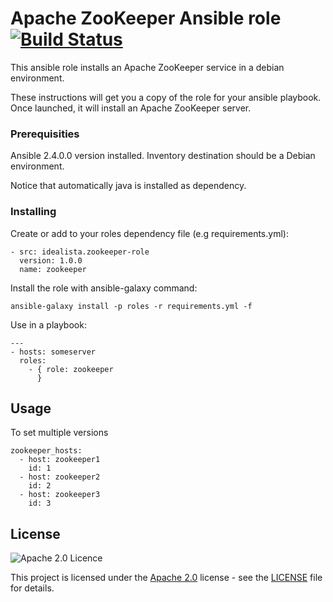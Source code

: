 
# Apache ZooKeeper Ansible role [![Build Status](https://travis-ci.org/idealista/zookeeper-role.png)](https://travis-ci.org/idealista/zookeeper-role)

This ansible role installs an Apache ZooKeeper service in a debian environment.

These instructions will get you a copy of the role for your ansible playbook. Once launched, it will install an Apache ZooKeeper server.

### Prerequisities

Ansible 2.4.0.0 version installed.
Inventory destination should be a Debian environment.

Notice that automatically java is installed as dependency.

### Installing

Create or add to your roles dependency file (e.g requirements.yml):

```
- src: idealista.zookeeper-role
  version: 1.0.0
  name: zookeeper
```

Install the role with ansible-galaxy command:

```
ansible-galaxy install -p roles -r requirements.yml -f
```

Use in a playbook:

```
---
- hosts: someserver
  roles:
    - { role: zookeeper
      }
```

## Usage

To set multiple versions

```
zookeeper_hosts:
  - host: zookeeper1
    id: 1
  - host: zookeeper2
    id: 2
  - host: zookeeper3
    id: 3
```

## License

![Apache 2.0 Licence](https://img.shields.io/hexpm/l/plug.svg)

This project is licensed under the [Apache 2.0](https://www.apache.org/licenses/LICENSE-2.0) license - see the [LICENSE](LICENSE) file for details.
